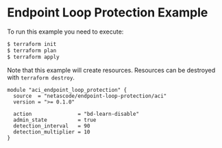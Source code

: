 <!-- BEGIN_TF_DOCS -->
# Endpoint Loop Protection Example

To run this example you need to execute:

```bash
$ terraform init
$ terraform plan
$ terraform apply
```

Note that this example will create resources. Resources can be destroyed with `terraform destroy`.

```hcl
module "aci_endpoint_loop_protection" {
  source  = "netascode/endpoint-loop-protection/aci"
  version = ">= 0.1.0"

  action               = "bd-learn-disable"
  admin_state          = true
  detection_interval   = 90
  detection_multiplier = 10
}
```
<!-- END_TF_DOCS -->